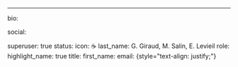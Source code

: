 ---
bio:

social:


superuser: true
status:
  icon: ☕️
last_name: G. Giraud, M. Salin, E. Levieil
role:
highlight_name: true
title:
first_name:
email: 
{style="text-align: justify;"}
